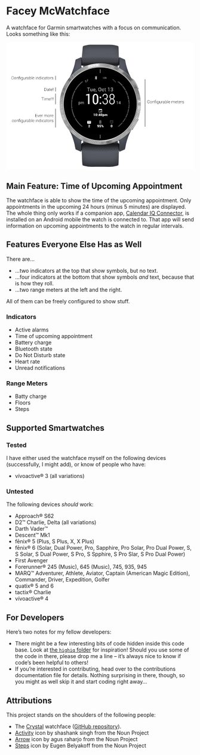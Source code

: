 # Facey McWatchface

A watchface for Garmin smartwatches with a focus on communication. Looks something like this:

![Watchface design](promo/diagram.png)


## Main Feature: Time of Upcoming Appointment

The watchface is able to show the time of the upcoming appointment. Only appointments in the upcoming 24 hours (minus 5 minutes) are displayed. The whole thing only works if a companion app, [Calendar IQ Connector](https://github.com/le-cds/android-calendariq), is installed on an Android mobile the watch is connected to. That app will send information on upcoming appointments to the watch in regular intervals.

## Features Everyone Else Has as Well

There are…

* …two indicators at the top that show symbols, but no text.
* …four indicators at the bottom that show symbols _and_ text, because that is how they roll.
* …two range meters at the left and the right.

All of them can be freely configured to show stuff.

### Indicators

* Active alarms
* Time of upcoming appointment
* Battery charge
* Bluetooth state
* Do Not Disturb state
* Heart rate
* Unread notifications

### Range Meters

* Batty charge
* Floors
* Steps

## Supported Smartwatches

### Tested

I have either used the watchface myself on the following devices (successfully, I might add), or know of people who have:

* vívoactive® 3 (all variations)

### Untested

The following devices _should_ work:

* Approach® S62
* D2™ Charlie, Delta (all variations)
* Darth Vader™
* Descent™ Mk1
* fēnix® 5 (Plus, S Plus, X, X Plus)
* fēnix® 6 (Solar, Dual Power, Pro, Sapphire, Pro Solar, Pro Dual Power, S, S Solar, S Dual Power, S Pro, S Spphire, S Pro Slar, S Pro Dual Power)
* First Avenger
* Forerunner® 245 (Music), 645 (Music), 745, 935, 945
* MARQ™ Adventurer, Athlete, Aviator, Captain (American Magic Edition), Commander, Driver, Expedition, Golfer
* quatix® 5 and 6
* tactix® Charlie
* vívoactive® 4

## For Developers

Here’s two notes for my fellow developers:

* There might be a few interesting bits of code hidden inside this code base. Look at [the `highiq` folder](https://github.com/le-cds/connectiq-faceymcwatchface/tree/master/source/highiq) for inspiration! Should you use some of the code in there, please drop me a line – it’s always nice to know if code’s been helpful to others!
* If you’re interested in contributing, head over to the contributions documentation file for details. Nothing surprising in there, though, so you might as well skip it and start coding right away…

## Attributions

This project stands on the shoulders of the following people:

- The [Crystal](https://apps.garmin.com/en-GB/apps/9fd04d09-8c80-4c81-9257-17cfa0f0081b) watchface ([GitHub repository](https://github.com/warmsound/crystal-face)).
- [Activity](https://thenounproject.com/term/activity/1955073/) icon by shashank singh from the Noun Project
- [Arrow](https://thenounproject.com/term/arrow/3257700/) icon by agus raharjo from the Noun Project
- [Steps](https://thenounproject.com/term/steps/87667/) icon by Eugen Belyakoff from the Noun Project
